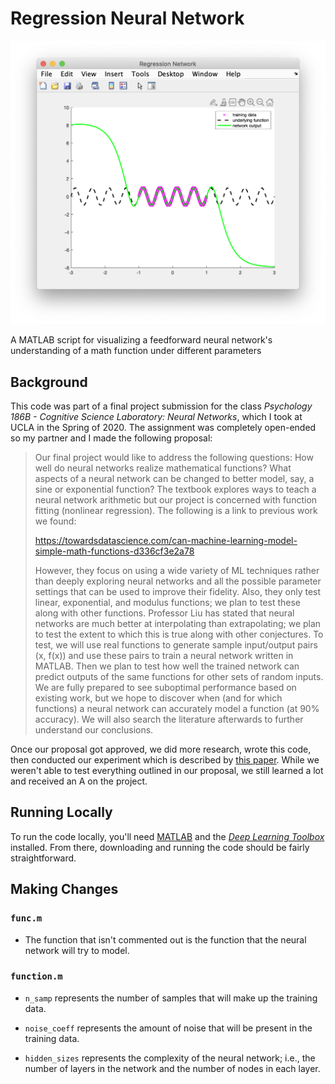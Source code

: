 # Regression Neural Network

![Network output](./br-simple-10000-0.png)

A MATLAB script for visualizing a feedforward neural network's understanding of a math function under different parameters

## Background

This code was part of a final project submission for the class _Psychology 186B - Cognitive Science Laboratory: Neural Networks_, which I took at UCLA in the Spring of 2020. The assignment was completely open-ended so my partner and I made the following proposal:

> Our final project would like to address the following questions: How well do neural networks realize mathematical functions? What aspects of a neural network can be changed to better model, say, a sine or exponential function? The textbook explores ways to teach a neural network arithmetic but our project is concerned with function fitting (nonlinear regression). The following is a link to previous work we found:
>
> https://towardsdatascience.com/can-machine-learning-model-simple-math-functions-d336cf3e2a78
>
> However, they focus on using a wide variety of ML techniques rather than deeply exploring neural networks and all the possible parameter settings that can be used to improve their fidelity. Also, they only test linear, exponential, and modulus functions; we plan to test these along with other functions. Professor Liu has stated that neural networks are much better at ​interpolating than ​extrapolating​; we plan to test the extent to which this is true along with other conjectures. To test, we will use real functions to generate sample input/output pairs (x, f(x)) and use these pairs to train a neural network written in MATLAB. Then we plan to test how well the trained network can predict outputs of the same functions for other sets of random inputs. We are fully prepared to see suboptimal performance based on existing work, but we hope to discover when (and for which functions) a neural network can accurately model a function (at 90% accuracy). We will also search the literature afterwards to further understand our conclusions.

Once our proposal got approved, we did more research, wrote this code, then conducted our experiment which is described by [this paper](https://docs.google.com/document/d/1BJueUqw6ZWcA8GY1SZ9VjgYXEnk_0i83Q0p3hrTStiE/edit?usp=sharing). While we weren't able to test everything outlined in our proposal, we still learned a lot and received an A on the project.

## Running Locally

To run the code locally, you'll need [MATLAB](https://www.mathworks.com/products/matlab.html) and the [_Deep Learning Toolbox_](https://www.mathworks.com/products/deep-learning.html) installed. From there, downloading and running the code should be fairly straightforward.

## Making Changes

### `func.m`

- The function that isn't commented out is the function that the neural network will try to model.

### `function.m`

- `n_samp` represents the number of samples that will make up the training data.

- `noise_coeff` represents the amount of noise that will be present in the training data.

- `hidden_sizes` represents the complexity of the neural network; i.e., the number of layers in the network and the number of nodes in each layer.
